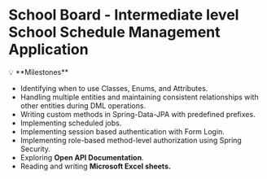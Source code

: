 # **School Board -** Intermediate level School Schedule Management Application

<aside>
💡 **Milestones**

- Identifying when to use Classes, Enums, and Attributes.
- Handling multiple entities and maintaining consistent relationships with other entities during DML operations.
- Writing custom methods in Spring-Data-JPA with predefined prefixes.
- Implementing scheduled jobs.
- Implementing session based authentication with Form Login.
- Implementing role-based method-level authorization using Spring Security.
- Exploring **Open API Documentation**.
- Reading and writing **Microsoft Excel sheets.**
</aside>
